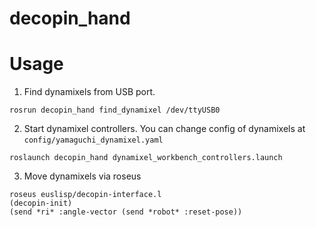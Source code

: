 decopin_hand
============

# Usage

1. Find dynamixels from USB port.
```
rosrun decopin_hand find_dynamixel /dev/ttyUSB0
```

2. Start dynamixel controllers. You can change config of dynamixels at `config/yamaguchi_dynamixel.yaml`
```
roslaunch decopin_hand dynamixel_workbench_controllers.launch
```

3. Move dynamixels via roseus
```
roseus euslisp/decopin-interface.l
(decopin-init)
(send *ri* :angle-vector (send *robot* :reset-pose))
```

